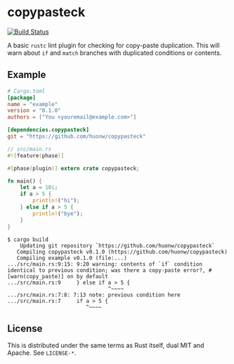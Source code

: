 # copypasteck

[![Build Status](https://travis-ci.org/huonw/copypasteck.png)](https://travis-ci.org/huonw/copypasteck)


A basic `rustc` lint plugin for checking for copy-paste
duplication. This will warn about `if` and `match` branches with
duplicated conditions or contents.

## Example

```toml
# Cargo.toml
[package]
name = "example"
version = "0.1.0"
authors = ["You <youremail@example.com>"]

[dependencies.copypasteck]
git = "https://github.com/huonw/copypasteck"
```

```rust
// src/main.rs
#![feature(phase)]

#[phase(plugin)] extern crate copypasteck;

fn main() {
    let a = 10i;
    if a > 5 {
        println!("hi");
    } else if a > 5 {
        println!("bye");
    }
}
```

```
$ cargo build
    Updating git repository `https://github.com/huonw/copypasteck`
   Compiling copypasteck v0.1.0 (https://github.com/huonw/copypasteck)
   Compiling example v0.1.0 (file:...)
.../src/main.rs:9:15: 9:20 warning: contents of `if` condition identical to previous condition; was there a copy-paste error?, #[warn(copy_paste)] on by default
.../src/main.rs:9     } else if a > 5 {
                                ^~~~~
.../src/main.rs:7:8: 7:13 note: previous condition here
.../src/main.rs:7     if a > 5 {
                         ^~~~~
```

## License

This is distributed under the same terms as Rust itself, dual MIT and
Apache. See `LICENSE-*`.
